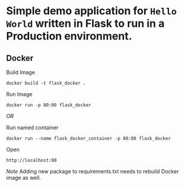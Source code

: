# Simple demo application for `Hello World` written in Flask to run in a Production environment.

## Docker

Build Image
```
docker build -t flask_docker .
```

Run Image
```
docker run -p 80:80 flask_docker
```

*OR*

Run named container
```
docker run --name flask_docker_container -p 80:80 flask_docker
```

Open
```
http://localhost:80
```

*Note*
Adding new package to requirements.txt needs to rebuild Docker image as well.